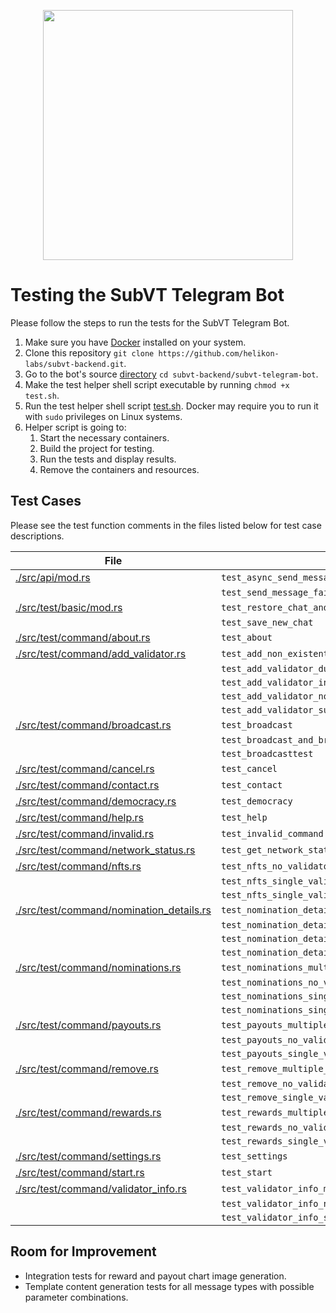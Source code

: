 <p align="center">
	<img width="400" src="https://raw.githubusercontent.com/helikon-labs/subvt/main/assets/design/logo/subvt_logo_blue.png">
</p>

# Testing the SubVT Telegram Bot

Please follow the steps to run the tests for the SubVT Telegram Bot.

1. Make sure you have [Docker](https://www.docker.com/) installed on your system.
2. Clone this repository `git clone https://github.com/helikon-labs/subvt-backend.git`.
3. Go to the bot's source [directory](.) `cd subvt-backend/subvt-telegram-bot`.
4. Make the test helper shell script executable by running `chmod +x test.sh`.
5. Run the test helper shell script [test.sh](./test.sh). Docker may require you to run it with `sudo` privileges on Linux systems.
6. Helper script is going to:
   1. Start the necessary containers.
   2. Build the project for testing.
   3. Run the tests and display results.
   4. Remove the containers and resources.

## Test Cases

Please see the test function comments in the files listed below for test case descriptions.

| File                                                                                 | Test Case                                               |
|--------------------------------------------------------------------------------------|---------------------------------------------------------|
| [./src/api/mod.rs](./src/api/mod.rs)                                                 | `test_async_send_message_success`                       |
|                                                                                      | `test_send_message_failure`                             |
| [./src/test/basic/mod.rs](./src/test/basic/mod.rs)                                   | `test_restore_chat_and_user`                            |
|                                                                                      | `test_save_new_chat`                                    |
| [./src/test/command/about.rs](./src/test/command/about.rs)                           | `test_about`                                            |
| [./src/test/command/add_validator.rs](./src/test/command/add_validator.rs)           | `test_add_non_existent_validator`                       |
|                                                                                      | `test_add_validator_duplicate`                          |
|                                                                                      | `test_add_validator_invalid_address`                    |
|                                                                                      | `test_add_validator_no_address`                         |
|                                                                                      | `test_add_validator_successful`                         |
| [./src/test/command/broadcast.rs](./src/test/command/broadcast.rs)                   | `test_broadcast`                                        |
|                                                                                      | `test_broadcast_and_broadcasttest_non_admin`            |
|                                                                                      | `test_broadcasttest`                                    |
| [./src/test/command/cancel.rs](./src/test/command/cancel.rs)                         | `test_cancel`                                           |
| [./src/test/command/contact.rs](./src/test/command/contact.rs)                       | `test_contact`                                          |
| [./src/test/command/democracy.rs](./src/test/command/democracy.rs)                   | `test_democracy`                                        |
| [./src/test/command/help.rs](./src/test/command/help.rs)                             | `test_help`                                             |
| [./src/test/command/invalid.rs](./src/test/command/invalid.rs)                       | `test_invalid_command`                                  |
| [./src/test/command/network_status.rs](./src/test/command/network_status.rs)         | `test_get_network_status_success`                       |
| [./src/test/command/nfts.rs](./src/test/command/nfts.rs)                             | `test_nfts_no_validator`                                |
|                                                                                      | `test_nfts_single_validator_no_nfts`                    |
|                                                                                      | `test_nfts_single_validator_with_nfts`                  |
| [./src/test/command/nomination_details.rs](./src/test/command/nomination_details.rs) | `test_nomination_details_multiple_validators`           |
|                                                                                      | `test_nomination_details_no_validator`                  |
|                                                                                      | `test_nomination_details_single_non_existent_validator` |
|                                                                                      | `test_nomination_details_single_validator`              |
| [./src/test/command/nominations.rs](./src/test/command/nominations.rs)               | `test_nominations_multiple_validators`                  |
|                                                                                      | `test_nominations_no_validator`                         |
|                                                                                      | `test_nominations_single_non_existent_validator`        |
|                                                                                      | `test_nominations_single_validator`                     |
| [./src/test/command/payouts.rs](./src/test/command/payouts.rs)                       | `test_payouts_multiple_validators`                      |
|                                                                                      | `test_payouts_no_validator`                             |
|                                                                                      | `test_payouts_single_validator_no_payouts`              |
| [./src/test/command/remove.rs](./src/test/command/remove.rs)                         | `test_remove_multiple_validators`                       |
|                                                                                      | `test_remove_no_validator`                              |
|                                                                                      | `test_remove_single_validator`                          |
| [./src/test/command/rewards.rs](./src/test/command/rewards.rs)                       | `test_rewards_multiple_validators`                      |
|                                                                                      | `test_rewards_no_validator`                             |
|                                                                                      | `test_rewards_single_validator_no_rewards`              |
| [./src/test/command/settings.rs](./src/test/command/settings.rs)                     | `test_settings`                                         |
| [./src/test/command/start.rs](./src/test/command/start.rs)                           | `test_start`                                            |
| [./src/test/command/validator_info.rs](./src/test/command/validator_info.rs)         | `test_validator_info_multiple_validators`               |
|                                                                                      | `test_validator_info_no_validator`                      |
|                                                                                      | `test_validator_info_single_validator`                  |

## Room for Improvement

- Integration tests for reward and payout chart image generation.
- Template content generation tests for all message types with possible parameter combinations.
